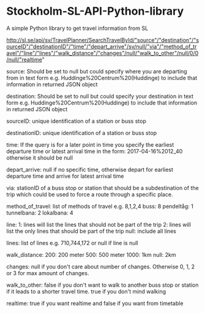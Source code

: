 # Stockholm-SL-API-Python-library
A simple Python library to get travel information from SL


http://sl.se/api/sv/TravelPlanner/SearchTravelById/"source"/"destination"/"sourceID"/"destinationID"/"time"/"depart_arrive"/sv/null/"via"/"method_of_travel"/"line"/"lines"/"walk_distance"/"changes"/null/"walk_to_other"/null/0/0/null/"realtime"

source: Should be set to null but could specify where you are departing from in text form e.g. Huddinge%20Centrum%20(Huddinge) to include that information in returned JSON object

destination: Should be set to null but could specify your destination in text form e.g. Huddinge%20Centrum%20(Huddinge) to include that information in returned JSON object

sourceID: unique identification of a station or buss stop

destinationID: unique identification of a station or buss stop

time: If the query is for a later point in time you specify the earliest departure time or latest arrival time in the form: 2017-04-16%2012_40 otherwise it should be null

depart_arrive: null if no specific time, otherwise depart for earliest departure time and arrive for latest arrival time

via: stationID of a buss stop or station that should be a subdestination of the trip which could be used to force a route through a specific place.

method_of_travel: list of methods of travel e.g. 8,1,2,4
buss: 8
pendeltåg: 1
tunnelbana: 2
lokalbana: 4

line:
1: lines will list the lines that should not be part of the trip
2: lines will list the only lines that should be part of the trip
null: include all lines

lines: list of lines e.g. 710,744,172 or null if line is null

walk_distance:
200: 200 meter
500: 500 meter
1000: 1km
null: 2km

changes: null if you don't care about number of changes. Otherwise 0, 1, 2 or 3 for max amount of changes.

walk_to_other: false if you don't want to walk to another buss stop or station if it leads to a shorter travel time. true if you don't mind walking

realtime: true if you want realtime and false if you want from timetable